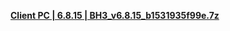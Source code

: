 **[Client PC | 6.8.15 | BH3_v6.8.15_b1531935f99e.7z ]([https://bh3rd-beta.bh3.com/ptpublic/Beta/20230630111010_MougMRJjlQhwuLcs/BH3_v6.8.15_b1531935f99e.7z])**
